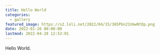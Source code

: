 ```yaml
---
title: Hello World
categories:
  - gallery
featured_image: https://s2.loli.net/2022/04/15/365PGn21VmwNtDp.png
date: 2022-01-26 00:00:00
lastmod: 2022-04-28 12:53:01
---
```


Hello World.

<!-- ![](hello-world/47428016237273462.png) -->

